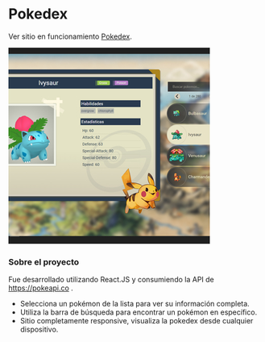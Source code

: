 # Pokedex

Ver sitio en funcionamiento [Pokedex](https://agmarcos5.github.io/pokedex).

![vista previa](https://raw.githubusercontent.com/AgMarcos5/pokedex/gh-pages/prev.jpg)

### Sobre el proyecto
Fue desarrollado utilizando React.JS y consumiendo la API de https://pokeapi.co .

- Selecciona un pokémon de la lista para ver su información completa.
- Utiliza la barra de búsqueda para encontrar un pokémon en específico.
- Sitio completamente responsive, visualiza la pokedex desde cualquier dispositivo.

